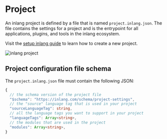 # Project

An inlang project is defined by a file that is named `project.inlang.json`. The file contains the settings for a project and is the entrypoint for all applications, plugins, and tools in the inlang ecosystem.

Visit the [setup inlang guide](/g/49fn9ggo/guide-niklasbuchfink-howToSetupInlang) to learn how to create a new project.

![inlang project](https://cdn.jsdelivr.net/gh/inlang/monorepo/inlang/documentation/assets/project.jpg)

## Project configuration file schema

The `project.inlang.json` file must contain the following JSON:

```ts
{
  // the schema version of the project file
  "$schema": "https://inlang.com/schema/project-settings",
  // the "source" language tag that is used in your project
  "sourceLanguageTag": string,
  // all the language tags you want to support in your project
  "languageTags": Array<string>,
  // the modules that are used in the project
  "modules": Array<string>,
}
```
